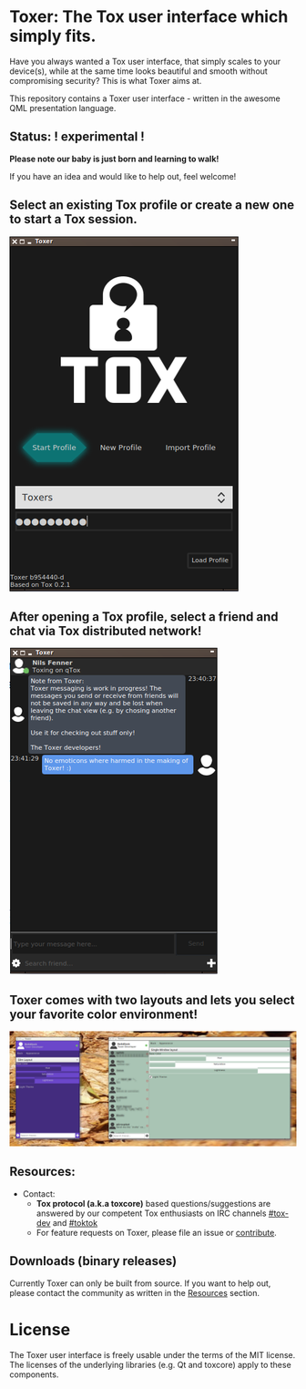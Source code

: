 # Toxer: The Tox user interface which simply fits.

Have you always wanted a Tox user interface, that simply scales to your device(s), while at the same time looks beautiful and smooth without compromising security? This is what Toxer aims at.

This repository contains a Toxer user interface - written in the awesome QML presentation language.

## Status: **! experimental !**
**Please note our baby is just born and learning to walk!**

If you have an idea and would like to help out, feel welcome!

## Select an existing Tox profile or create a new one to start a Tox session.
![Toxer on LXQt](screenshots/start_screen.png)

## After opening a Tox profile, select a friend and chat via Tox distributed network!
![Toxer on LXQt](screenshots/chat_view.png)

## Toxer comes with two layouts and lets you select your favorite color environment!
![Toxer on LXQt](screenshots/toxer_lxqt.png)

## Resources:

* Contact:
    * **Tox protocol (a.k.a toxcore)** based questions/suggestions are answered by our competent Tox enthusiasts on IRC channels [#tox-dev](irc://irc.freenode.net/#tox-dev) and [#toktok](irc://irc.freenode.net/#toktok)
    * For feature requests on Toxer, please file an issue or [contribute](CONTRIBUTE.md).

## Downloads (binary releases)

Currently Toxer can only be built from source. If you want to help out, please contact the community as written in the [Resources](#resources) section.

# License
The Toxer user interface is freely usable under the terms of the MIT license. The licenses of the underlying libraries (e.g. Qt and toxcore) apply to these components.
